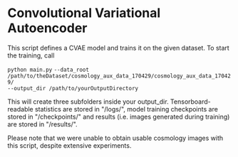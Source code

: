 # Convolutional Variational Autoencoder

This script defines a CVAE model and trains it on the given dataset. To start the training, call

`python main.py` 
`--data_root /path/to/theDataset/cosmology_aux_data_170429/cosmology_aux_data_170429/`   
`--output_dir /path/to/yourOutputDirectory`   

This will create three subfolders inside your output_dir. Tensorboard-readable statistics are stored in "/logs/", model training checkpoints are stored in "/checkpoints/" and results (i.e. images generated during training) are stored in "/results/".

Please note that we were unable to obtain usable cosmology images with this script, despite extensive experiments.
